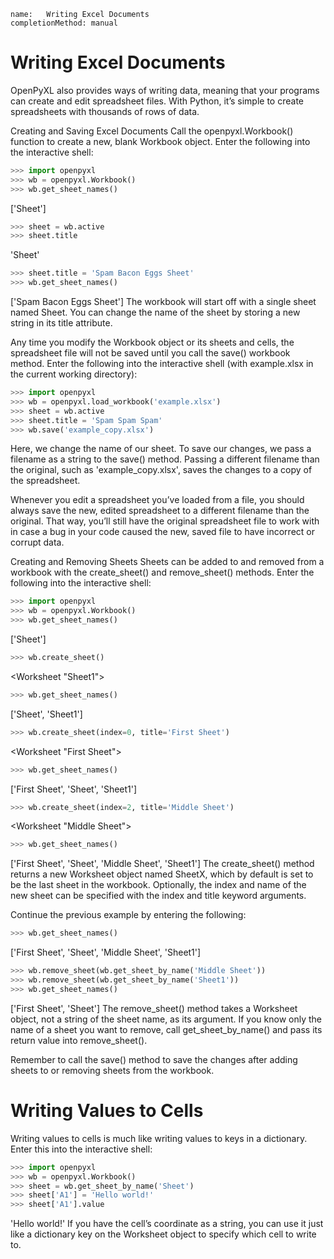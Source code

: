 ```ngMeta
name:   Writing Excel Documents
completionMethod: manual
```
# Writing Excel Documents
OpenPyXL also provides ways of writing data, meaning that your programs can create and edit spreadsheet files. With Python, it’s simple to create spreadsheets with thousands of rows of data.

Creating and Saving Excel Documents
Call the openpyxl.Workbook() function to create a new, blank Workbook object. Enter the following into the interactive shell:

```python
>>> import openpyxl
>>> wb = openpyxl.Workbook()
>>> wb.get_sheet_names()
```
['Sheet']
```python
>>> sheet = wb.active
>>> sheet.title
```
'Sheet'
```python
>>> sheet.title = 'Spam Bacon Eggs Sheet'
>>> wb.get_sheet_names()
```
['Spam Bacon Eggs Sheet']
The workbook will start off with a single sheet named Sheet. You can change the name of the sheet by storing a new string in its title attribute.

Any time you modify the Workbook object or its sheets and cells, the spreadsheet file will not be saved until you call the save() workbook method. Enter the following into the interactive shell (with example.xlsx in the current working directory):

```python
>>> import openpyxl
>>> wb = openpyxl.load_workbook('example.xlsx')
>>> sheet = wb.active
>>> sheet.title = 'Spam Spam Spam'
>>> wb.save('example_copy.xlsx')
```
Here, we change the name of our sheet. To save our changes, we pass a filename as a string to the save() method. Passing a different filename than the original, such as 'example_copy.xlsx', saves the changes to a copy of the spreadsheet.

Whenever you edit a spreadsheet you’ve loaded from a file, you should always save the new, edited spreadsheet to a different filename than the original. That way, you’ll still have the original spreadsheet file to work with in case a bug in your code caused the new, saved file to have incorrect or corrupt data.

Creating and Removing Sheets
Sheets can be added to and removed from a workbook with the create_sheet() and remove_sheet() methods. Enter the following into the interactive shell:

```python
>>> import openpyxl
>>> wb = openpyxl.Workbook()
>>> wb.get_sheet_names()
```
['Sheet']
```python
>>> wb.create_sheet()
```
<Worksheet "Sheet1">
```python
>>> wb.get_sheet_names()
```
['Sheet', 'Sheet1']
```python
>>> wb.create_sheet(index=0, title='First Sheet')
```
<Worksheet "First Sheet">
```python
>>> wb.get_sheet_names()
```
['First Sheet', 'Sheet', 'Sheet1']
```python
>>> wb.create_sheet(index=2, title='Middle Sheet')
```
<Worksheet "Middle Sheet">
```python
>>> wb.get_sheet_names()
```
['First Sheet', 'Sheet', 'Middle Sheet', 'Sheet1']
The create_sheet() method returns a new Worksheet object named SheetX, which by default is set to be the last sheet in the workbook. Optionally, the index and name of the new sheet can be specified with the index and title keyword arguments.

Continue the previous example by entering the following:

```python
>>> wb.get_sheet_names()
```
['First Sheet', 'Sheet', 'Middle Sheet', 'Sheet1']
```python
>>> wb.remove_sheet(wb.get_sheet_by_name('Middle Sheet'))
>>> wb.remove_sheet(wb.get_sheet_by_name('Sheet1'))
>>> wb.get_sheet_names()
```
['First Sheet', 'Sheet']
The remove_sheet() method takes a Worksheet object, not a string of the sheet name, as its argument. If you know only the name of a sheet you want to remove, call get_sheet_by_name() and pass its return value into remove_sheet().

Remember to call the save() method to save the changes after adding sheets to or removing sheets from the workbook.
# Writing Values to Cells
Writing values to cells is much like writing values to keys in a dictionary. Enter this into the interactive shell:

```python
>>> import openpyxl
>>> wb = openpyxl.Workbook()
>>> sheet = wb.get_sheet_by_name('Sheet')
>>> sheet['A1'] = 'Hello world!'
>>> sheet['A1'].value
```
'Hello world!'
If you have the cell’s coordinate as a string, you can use it just like a dictionary key on the Worksheet object to specify which cell to write to.

